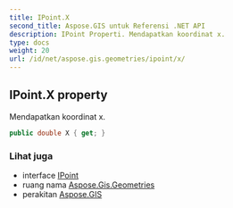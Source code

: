 ```yaml
---
title: IPoint.X
second_title: Aspose.GIS untuk Referensi .NET API
description: IPoint Properti. Mendapatkan koordinat x.
type: docs
weight: 20
url: /id/net/aspose.gis.geometries/ipoint/x/
---
```

## IPoint.X property

Mendapatkan koordinat x.

```csharp
public double X { get; }
```

### Lihat juga

* interface [IPoint](../)
* ruang nama [Aspose.Gis.Geometries](../../ipoint/)
* perakitan [Aspose.GIS](../../../)


